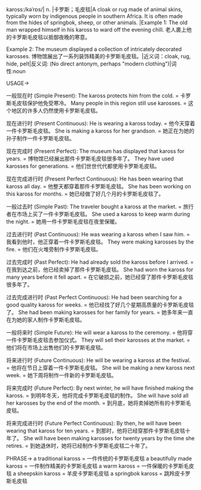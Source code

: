kaross:/kəˈrɒs/| n. |卡罗斯；毛皮毯|A cloak or rug made of animal skins, typically worn by indigenous people in southern Africa.  It is often made from the hides of springbok, sheep, or other animals. |Example 1: The old man wrapped himself in his kaross to ward off the evening chill. 老人裹上他的卡罗斯毛皮毯以抵御夜晚的寒意。

Example 2:  The museum displayed a collection of intricately decorated karosses.  博物馆展出了一系列装饰精美的卡罗斯毛皮毯。|近义词：cloak, rug, hide, pelt|反义词: (No direct antonym, perhaps "modern clothing")|词性:noun

USAGE->

一般现在时 (Simple Present):
The kaross protects him from the cold. = 卡罗斯毛皮毯保护他免受寒冷。
Many people in this region still use karosses. = 这个地区的许多人仍然使用卡罗斯毛皮毯。

现在进行时 (Present Continuous):
He is wearing a kaross today. = 他今天穿着一件卡罗斯毛皮毯。
She is making a kaross for her grandson. = 她正在为她的孙子制作一件卡罗斯毛皮毯。

现在完成时 (Present Perfect):
The museum has displayed that kaross for years. = 博物馆已经展出那件卡罗斯毛皮毯很多年了。
They have used karosses for generations. = 他们世世代代都使用卡罗斯毛皮毯。

现在完成进行时 (Present Perfect Continuous):
He has been wearing that kaross all day. = 他整天都穿着那件卡罗斯毛皮毯。
She has been working on this kaross for months. = 她已经做了好几个月的卡罗斯毛皮毯了。

一般过去时 (Simple Past):
The traveler bought a kaross at the market. = 旅行者在市场上买了一件卡罗斯毛皮毯。
She used a kaross to keep warm during the night. = 她用一件卡罗斯毛皮毯在夜里保暖。


过去进行时 (Past Continuous):
He was wearing a kaross when I saw him. = 我看到他时，他正穿着一件卡罗斯毛皮毯。
They were making karosses by the fire. = 他们在火堆旁制作卡罗斯毛皮毯。

过去完成时 (Past Perfect):
He had already sold the kaross before I arrived. = 在我到达之前，他已经卖掉了那件卡罗斯毛皮毯。
She had worn the kaross for many years before it fell apart. = 在它破损之前，她已经穿了那件卡罗斯毛皮毯很多年了。

过去完成进行时 (Past Perfect Continuous):
He had been searching for a good quality kaross for weeks. = 他已经找了好几个星期高质量的卡罗斯毛皮毯了。
She had been making karosses for her family for years. = 她多年来一直在为她的家人制作卡罗斯毛皮毯。

一般将来时 (Simple Future):
He will wear a kaross to the ceremony. = 他将穿一件卡罗斯毛皮毯去参加仪式。
They will sell their karosses at the market. = 他们将在市场上出售他们的卡罗斯毛皮毯。

将来进行时 (Future Continuous):
He will be wearing a kaross at the festival. = 他将在节日上穿着一件卡罗斯毛皮毯。
She will be making a new kaross next week. = 她下周将制作一件新的卡罗斯毛皮毯。

将来完成时 (Future Perfect):
By next winter, he will have finished making the kaross. = 到明年冬天，他将完成卡罗斯毛皮毯的制作。
She will have sold all her karosses by the end of the month. = 到月底，她将卖掉她所有的卡罗斯毛皮毯。

将来完成进行时 (Future Perfect Continuous):
By then, he will have been wearing that kaross for ten years. = 到那时，他将已经穿那件卡罗斯毛皮毯十年了。
She will have been making karosses for twenty years by the time she retires. = 到她退休时，她将已经制作卡罗斯毛皮毯二十年了。

PHRASE->
a traditional kaross = 一件传统的卡罗斯毛皮毯
a beautifully made kaross = 一件制作精美的卡罗斯毛皮毯
a warm kaross = 一件保暖的卡罗斯毛皮毯
a sheepskin kaross = 羊皮卡罗斯毛皮毯
a springbok kaross = 跳羚皮卡罗斯毛皮毯
